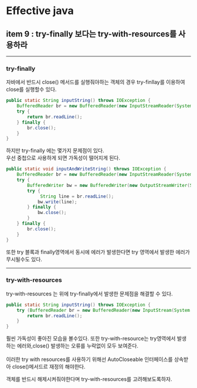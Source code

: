 # Effective java
## item 9 : try-finally 보다는 try-with-resources를 사용하라 
***

### try-finally

자바에서 반드시 close() 메서드를 실행줘야하는 객체의 경우 try-finllay를 이용하여
close를 실행할수 있다. 

```java
public static String inputString() throws IOException {
    BufferedReader br = new BufferedReader(new InputStreamReader(System.in));
    try {
        return br.readLine();
    } finally {
        br.close();
    }
}
```
하지만 try-finally 에는 몇가지 문제점이 있다.<br>
우선 중첩으로 사용하게 되면 가독성이 떨어지게 된다.
```java
public static void inputAndWriteString() throws IOException {
    BufferedReader br = new BufferedReader(new InputStreamReader(System.in));
    try {
        BufferedWriter bw = new BufferedWriter(new OutputStreamWriter(System.out));
        try {
             String line = br.readLine();
            bw.write(line);
        } finally {
            bw.close();
        }
    } finally {
        br.close();
    }
}
```
또한 try 블록과 finally영역에서 동시에 에러가 발생한다면 try 영역에서 발생한 에러가
무시될수도 있다.

***
### try-with-resources

try-with-resources 는 위에 try-finally에서 발생한 문제점을 해결할 수 있다.
```java
public static String inputString() throws IOException {
    try (BufferedReader br = new BufferedReader(new InputStream(System.in))) {
        return br.readLine();
    }
}
```

훨씬 가독성이 좋아진 모습을 볼수있다. 또한 try-with-resource는 try영역에서 발생하는 에러와,close() 발생하는 오류를 누락없이 모두 보여준다.
<br><br>
이러한 try with resources를 사용하기 위해선 AutoCloseable 인터페이스를 상속받아 close()메서드르 재정의 해야한다.

객체를 반드시 해제시켜줘야한다며 try-with-resources를 고려해보도록하자.